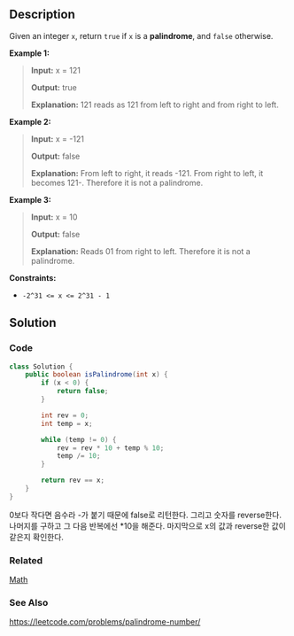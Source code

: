 ## Description

Given an integer `x`, return `true` if `x` is a **palindrome**, and `false` otherwise.

**Example 1:**

> **Input:** x = 121
> 
> **Output:** true
> 
> **Explanation:** 121 reads as 121 from left to right and from right to left.
  
**Example 2:**

> **Input:** x = -121
> 
> **Output:** false
> 
> **Explanation:** From left to right, it reads -121. From right to left, it becomes 121-. Therefore it is not a palindrome.

**Example 3:**

> **Input:** x = 10
> 
> **Output:** false
> 
> **Explanation:** Reads 01 from right to left. Therefore it is not a palindrome.

**Constraints:**

- `-2^31 <= x <= 2^31 - 1`

## Solution
### Code
```java
class Solution {
    public boolean isPalindrome(int x) {
        if (x < 0) {
            return false;
        }

        int rev = 0;
        int temp = x;

        while (temp != 0) {
            rev = rev * 10 + temp % 10;
            temp /= 10;
        }

        return rev == x;
    }
}
```
0보다 작다면 음수라 -가 붙기 때문에 false로 리턴한다. 그리고 숫자를 reverse한다. 나머지를 구하고 그 다음 반복에선 *10을 해준다. 마지막으로 x의 값과 reverse한 값이 같은지 확인한다.  

### Related

[Math](/Java/Math-class.md)

### See Also

https://leetcode.com/problems/palindrome-number/
